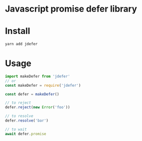 # Javascript promise defer library

# Install

```bash
yarn add jdefer
```

# Usage

```typescript
import makeDefer from 'jdefer'
// or
const makeDefer = require('jdefer')

const defer = makeDefer()

// to reject
defer.reject(new Error('foo'))

// to resolve
defer.resolve('bar')

// to wait
await defer.promise
```
